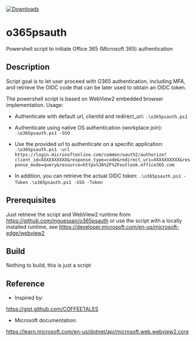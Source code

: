 
[![Downloads](https://img.shields.io/github/downloads/mguessan/o365psauth/total.svg)]()

# o365psauth
Powershell script to initiate Office 365 (Microsoft 365) authentication

## Description
Script goal is to let user proceed with O365 authentication, including MFA, and retrieve the OIDC code that can be later
used to obtain an OIDC token.


The powershell script is based on WebView2 embedded browser implementation.
Usage:

- Authenticate with default url, clientId and redirect_uri:
  `.\o365psauth.ps1`

- Authenticate using native OS authentication (workplace join):
  `.\o365psauth.ps1 -SSO`

- Use the provided url to authenticate on a specific application:
  `.\o365psauth.ps1 -url https://login.microsoftonline.com/common/oauth2/authorize?client_id=XXXXXXXXXX&response_type=code&redirect_uri=XXXXXXXXXX&response_mode=query&resource=https%3A%2F%2Foutlook.office365.com`

- In addition, you can retrieve the actual OIDC token:
  `.\o365psauth.ps1 -Token`
  `.\o365psauth.ps1 -SSO -Token`

## Prerequisites
Just retrieve the script and WebView2 runtime from https://github.com/mguessan/o365psauth or use the script with a 
locally installed runtime, see https://developer.microsoft.com/en-us/microsoft-edge/webview2

## Build
Nothing to build, this is just a script

## Reference

* Inspired by:

https://gist.github.com/COFFEETALES

* Microsoft documentation:

https://learn.microsoft.com/en-us/dotnet/api/microsoft.web.webview2.core
    
    
    
